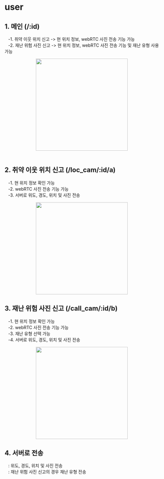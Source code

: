# user

## 1. 메인 (/:id)<br/>
&nbsp;&nbsp;&nbsp;-1. 취약 이웃 위치 신고 -> 현 위치 정보, webRTC 사진 전송 기능 가능<br/>
&nbsp;&nbsp;&nbsp;-2. 재난 위험 사진 신고 -> 현 위치 정보, webRTC 사진 전송 기능 및 재난 유형 사용 가능<br/>
<div align="center">
      <img src="https://user-images.githubusercontent.com/96722691/205233542-1217caa8-d3ae-444b-ac18-47785995518a.png"  width="300" >
</div>
<br/>

## 2. 취약 이웃 위치 신고 (/loc_cam/:id/a)<br/>
&nbsp;&nbsp;&nbsp;-1. 현 위치 정보 확인 가능<br/>
&nbsp;&nbsp;&nbsp;-2. webRTC 사진 전송 기능 가능<br/>
&nbsp;&nbsp;&nbsp;-3. 서버로 위도, 경도, 위치 및 사진 전송<br/>
<div align="center">
      <img src="https://user-images.githubusercontent.com/96722691/205235046-0e25a792-298c-47f9-b919-9f2c21db395d.png"  width="300" >
</div>

## 3. 재난 위험 사진 신고 (/call_cam/:id/b)<br/>
&nbsp;&nbsp;&nbsp;-1. 현 위치 정보 확인 가능<br/>
&nbsp;&nbsp;&nbsp;-2. webRTC 사진 전송 기능 가능<br/>
&nbsp;&nbsp;&nbsp;-3. 재난 유형 선택 가능<br/>
&nbsp;&nbsp;&nbsp;-4. 서버로 위도, 경도, 위치 및 사진 전송<br/>
<div align="center">
      <img src="https://user-images.githubusercontent.com/96722691/205234069-b9a79c72-26a8-4f3d-a319-3ba479ae9436.png"  width="300" >
</div>
      
## 4. 서버로 전송 <br/>
&nbsp;&nbsp;&nbsp;: 위도, 경도, 위치 및 사진 전송<br/>
&nbsp;&nbsp;&nbsp;: 재난 위험 사진 신고의 경우 재난 유형 전송<br/>
